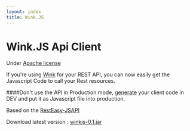 ```yaml
---
layout: index
title: Wink.JS
---
```


# Wink.JS Api Client

Under [Apache license](https://raw.github.com/nioto/wink.js/master/LICENSE)

If you're using [Wink](http://wink.apache.org) for your REST API, you can now easily get the Javascript Code to call your Rest resources.

####Don't use the API in Production mode,  <a href="./install.html">generate</a> your client code in DEV and put it as Javascript file into production.

Based on the [RestEasy-JSAPI](http://docs.jboss.org/resteasy/2.0.0.GA/userguide/html/AJAX_Client.html)

Download latest version : [winkjs-0.1.jar](http://sourceforge.net/projects/winkjs/files/v0.1/)

